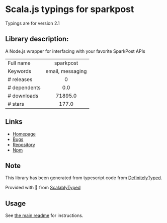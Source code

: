 
# Scala.js typings for sparkpost

Typings are for version 2.1

## Library description:
A Node.js wrapper for interfacing with your favorite SparkPost APIs

|                    |                 |
| ------------------ | :-------------: |
| Full name          | sparkpost |
| Keywords           | email, messaging |
| # releases         | 0 |
| # dependents       | 0.0 |
| # downloads        | 71895.0 |
| # stars            | 177.0 |

## Links
- [Homepage](https://github.com/SparkPost/node-sparkpost)
- [Bugs](https://github.com/SparkPost/node-sparkpost/issues)
- [Repository](https://github.com/SparkPost/node-sparkpost)
- [Npm](https://www.npmjs.com/package/sparkpost)
    


## Note
This library has been generated from typescript code from [DefinitelyTyped](https://definitelytyped.org).

Provided with :purple_heart: from [ScalablyTyped](https://github.com/oyvindberg/ScalablyTyped)

## Usage
See [the main readme](../../readme.md) for instructions.


